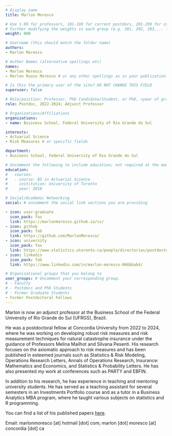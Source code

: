 ```yaml
---
# Display name
title: Marlon Moresco

# Use 1-99 for professors, 101-199 for current postdocs, 201-299 for current phds, 301-399 for current masters, 401-499 for current undergrads, 801-809 for alum postdocs, 811-849 for alum phds, 851-899 for alum masters, and 901-999 for alum undergrads
# Further modifying the weights in each group (e.g. 201, 202, 203,... for current phds) allows customized ordering (e.g. new students first)
weight: 808

# Username (this should match the folder name)
authors:
- Marlon Moresco

# Author Names (alternative spellings etc)
names:
- Marlon Moresco
- Marlon Ruoso Moresco # or any other spellings as in your publication citations

# Is this the primary user of the site? DO NOT CHANGE THIS FIELD
superuser: false

# Role/position: Professor, PhD Candidate/Student, or PhD, <year of graduation>
role: Postdoc, 2022-2024; Adjunct Professor

# Organizations/Affiliations
organizations:
- name: Business School, Federal University of Rio Grande do Sul

interests:
- Actuarial Science
- Risk Measures # or specific fields

department:
- Business School, Federal University of Rio Grande do Sul

# Uncomment the following to include education; not required at the moment.
education:
#   courses:
#   - course: BS in Actuarial Science
#     institution: University of Toronto
#     year: 2018

# Social/Academic Networking
social: # uncomment the social link sections you are providing

- icon: user-graduate
  icon_pack: fas
  link: https://marlonmoresco.github.io/cv/
- icon: github
  icon_pack: fab
  link: https://github.com/MarlonMoresco/
- icon: university
  icon_pack: fas
  link: https://www.statistics.utoronto.ca/people/directories/postdoctoral-fellows/marlon-moresco/
- icon: linkedin
  icon_pack: fab
  link: https://www.linkedin.com/in/marlon-moresco-066bbab4/

# Organizational groups that you belong to
user_groups: # Uncomment your corresponding group.
# - Faculty
# - Postdocs and PhD Students
# - Former Graduate Students
- Former Postdoctoral Fellows
---
```


Marlon is now an adjunct professor at the Business School of the Federal University of Rio Grande do Sul (UFRGS), Brazil.

He was a postdoctoral fellow at Concordia University from 2022 to 2024, where he was working on developing robust risk measures and risk measurement techniques for natural catastrophe insurance under the guidance of Professors Melina Mailhot and Silvana Pesenti. His research focuses on the axiomatic approach to risk measures and has been published in esteemed journals such as Statistics & Risk Modeling, Operations Research Letters, Annals of Operations Research, Insurance: Mathematics and Economics, and Statistics & Probability Letters. He has also presented my work at conferences such as PARTY and EBFIN.

In addition to his research, he has experience in teaching and mentoring university students. He has served as a teaching assistant for several semesters in an Investments Portfolio course and as a tutor in a Business Analytics MBA program, where he taught various subjects on statistics and R programming.

You can find a list of his published papers [here](https://marlonmoresco.github.io/cv/publications/).

Email: marlonmoresco [at] hotmail [dot] com; marlon [dot] moresco [at] concordia [dot] ca
